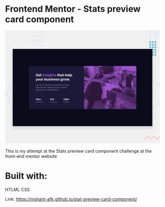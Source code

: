 # Frontend Mentor - Stats preview card component

![Design preview for the Stats preview card component coding challenge](./design/desktop-preview.jpg)

This is my attempt at the Stats preview card component challenge at the front-end mentor website

# Built with:
HTLML
CSS

Link: https://nishant-afk.github.io/stat-preview-card-component/
